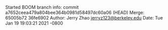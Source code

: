 Started BOOM branch info:
commit a7652ceea479a804bee364b0981d58497dc60a06 (HEAD)
Merge: 65005b72 36fe6902
Author: Jerry Zhao <jerryz123@berkeley.edu>
Date:   Tue Jan 19 19:03:21 2021 -0800
